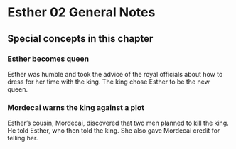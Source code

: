 # Esther 02 General Notes
## Special concepts in this chapter

### Esther becomes queen

Esther was humble and took the advice of the royal officials about how to dress for her time with the king. The king chose Esther to be the new queen.

### Mordecai warns the king against a plot

Esther’s cousin, Mordecai, discovered that two men planned to kill the king. He told Esther, who then told the king. She also gave Mordecai credit for telling her.